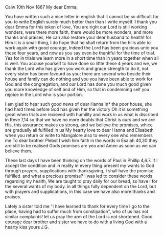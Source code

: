  Calw 10th Nov 1867
My dear Emma,

You have written such a nice letter in english that it cannot be so difficult for you to write English surely much better than than I write myself. I thank you dear Emma for this token of love, You are right our Lord is still working wonders, were there more faith, there would be more wonders, and more thanks and praises, He can also restore your dear husband to health! for Him it is a small thing, I do hope that he shall return from the hills able to work again with good courage, Indeed the Lord has been gracious unto you these four years, and now as you say even be thankful for the time of trial. Yes for in trials we learn more in a short time than in years together when all is well. You accuse yourself to have done so little these 4 years and we, we thank the Lord who has given you work and grace strength to do it, not every sister has been favourd as you; there are several who beside their house and family can do nothing and you you have been able to work for God and the congregation, and our Lord has done you much good given you more knowledge of self and of Him, so that in condemning self you rejoice in the Lord who is your portion.

I am glad to hear such good news of dear Hanna in* the poor house, she had hard times before God has given her the victory Oh it is something great when trials are recieved with humility and work in us what is discribed in Reve 7,14 so that we have no more doubts that Christ is ours and we are His, this assurance makes us strong, and we believe the promises, whice are gradually all fulfilled in us My hearty love to dear Hanna and Elisabeth when you return or write to Mangalore also to every one who remembers me 
To dear brother Plebst I wish him faith in the words in Esaiah 40,30 they are still to be realised Gods promises are yea and Amen as soon as we can believe them.

These last days I have been thinking on the words of Paul in Phillip 4,6.7. if I accept the condition and in reality in every thing present my wants to God through prayers, supplications with thanksgiving, I shall have the promise fulfilled. and what a precious promise? I was led to consider these words regarding my health, We are taught to pray daily for our bread, so have I for the several wants of my body. in all things fully dependent on the Lord, but with prayers and supplications, in this case we have also more thanks and praises.

Lately a sister told me "I have learned to thank for every time I go to the place, having had to suffer much from constipation", who of us has not similar complaints! let us pray the arm of the Lord is not shortened. Good courage dear brother and sister we have to do with a living God 
with a hearty kiss
 yours J.G.

